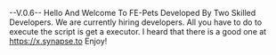 --V.0.6--
Hello And Welcome To FE-Pets Developed By Two Skilled Developers.
We are currently hiring developers.
All you have to do to execute the script is get a executor.
I heard that there is a good one at https://x.synapse.to Enjoy!
